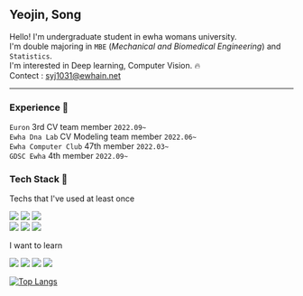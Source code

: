 
## Yeojin, Song
Hello! I'm undergraduate student in ewha womans university.  
I'm double majoring in  `MBE` (_Mechanical and Biomedical Engineering_) and `Statistics`.  
I'm interested in Deep learning, Computer Vision. :fire:  
Contect : syj1031@ewhain.net

***
### Experience :runner:
`Euron` 3rd CV team member `2022.09~`   
`Ewha Dna Lab` CV Modeling team member `2022.06~`  
`Ewha Computer Club` 47th member `2022.03~`  
`GDSC Ewha` 4th member `2022.09~`

### Tech Stack :muscle:

Techs that I've used at least once  

<img src="https://img.shields.io/badge/Python-3766AB?style=flat-square&logo=Python&logoColor=white"/></a>
<img src="https://img.shields.io/badge/C-A8B9CC?style=flat-square&logo=C&logoColor=white"/>
<img src="https://img.shields.io/badge/MySQL-4479A1?style=flat-square&logo=MySQL&logoColor=white"/>  
<img src="https://img.shields.io/badge/TensorFlow-FF6F00?style=flat-square&logo=TensorFlow&logoColor=white">
<img src="https://img.shields.io/badge/Keras-D00000?style=flat-square&logo=Keras&logoColor=white">
<img src="https://img.shields.io/badge/PyTorch-EE4C2C?style=flat-square&logo=PyTorch&logoColor=white">

I want to learn

<img src="https://img.shields.io/badge/C++-00599C?style=flat-square&logo=C%2B%2B&logoColor=white"/></a>
<img src="https://img.shields.io/badge/Java-007396?style=flat-square&logo=Java&logoColor=white"/>
<img src="https://img.shields.io/badge/AWS-232F3E?style=flat-square&logo=Amazon AWS&logoColor=white"/>
<img src="https://img.shields.io/badge/Spring-6DB33F?style=flat-square&logo=Spring&logoColor=white"/>  


[![Top Langs](https://github-readme-stats.vercel.app/api/top-langs/?username=YeoJins&layout=compact)](https://github.com/anuraghazra/github-readme-stats)


